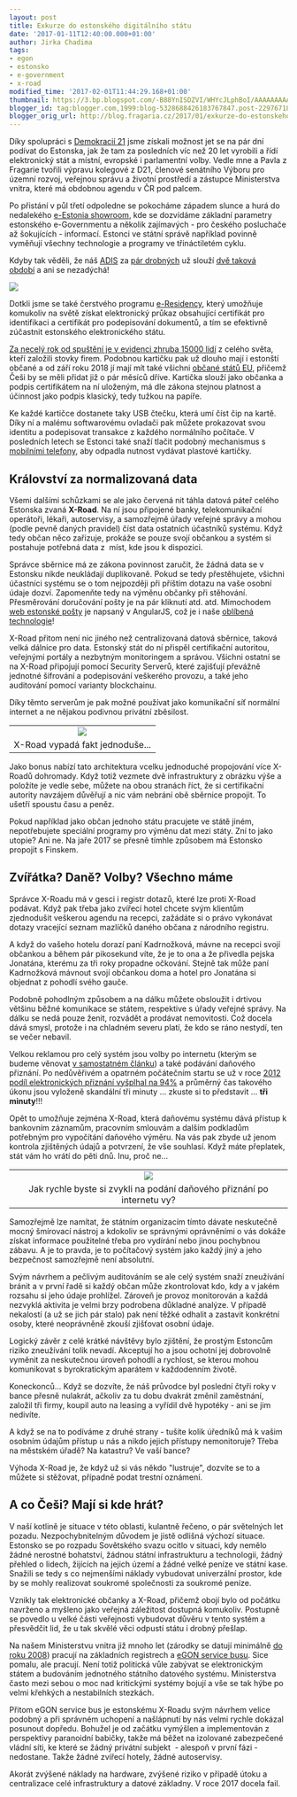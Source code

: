 ```yaml
---
layout: post
title: Exkurze do estonského digitálního státu
date: '2017-01-11T12:40:00.000+01:00'
author: Jirka Chadima
tags:
- egon
- estonsko
- e-government
- x-road
modified_time: '2017-02-01T11:44:29.168+01:00'
thumbnail: https://3.bp.blogspot.com/-B88YnISDZVI/WHYcJLphBoI/AAAAAAAAAvU/g2x1ZliPk1AOb6VquNGZd-0qdKvLeJo2wCLcB/s72-c/e-res-id-card.jpg
blogger_id: tag:blogger.com,1999:blog-5328688426183767847.post-2297671821493286568
blogger_orig_url: http://blog.fragaria.cz/2017/01/exkurze-do-estonskeho-digitalniho-statu.html
---
```


Díky spolupráci s [Demokracií 21](https://www.d21.me/) jsme získali
možnost jet se na pár dní podívat do Estonska, jak že tam za posledních
víc než 20 let vyrobili a řídí elektronický stát a místní, evropské i
parlamentní volby. Vedle mne a Pavla z Fragarie tvořili výpravu kolegové
z D21, členové senátního Výboru pro územní rozvoj, veřejnou správu a
životní prostředí a zástupce Ministerstva vnitra, které má obdobnou
agendu v ČR pod palcem.

Po přistání v půl třetí odpoledne se pokocháme západem slunce a hurá do
nedalekého [e-Estonia
showroom](https://e-estonia.com/e-estonia-showroom/), kde se dozvídáme
základní parametry estonského e-Governmentu a několik zajímavých - pro
českého posluchače až šokujících - informací. Estonci ve státní správě
například povinně vyměňují všechny technologie a programy ve
třináctiletém cyklu.

Kdyby tak věděli, že
náš [ADIS](http://hlidacipes.org/technicke-reseni-pro-eet-ministerstvo-financi-je-blizko-k-vaznemu-rozporu-se-zakonem-o-verejnych-zakazkach/) za [pár
drobných](http://michalblaha.cz/2017/01/10x-predrazene-eet-skutecne-naklady-na-eet/) už
slouží [dvě taková
období](http://www.lupa.cz/clanky/system-pro-eet-s-podminkou-zavislost-na-ibm-musi-skoncit-do-roku-2021/) a
ani se
nezadýchá\!

[![](https://3.bp.blogspot.com/-B88YnISDZVI/WHYcJLphBoI/AAAAAAAAAvU/g2x1ZliPk1AOb6VquNGZd-0qdKvLeJo2wCLcB/s320/e-res-id-card.jpg)](https://3.bp.blogspot.com/-B88YnISDZVI/WHYcJLphBoI/AAAAAAAAAvU/g2x1ZliPk1AOb6VquNGZd-0qdKvLeJo2wCLcB/s1600/e-res-id-card.jpg)

Dotkli jsme se také čerstvého
programu [e-Residency](https://e-estonia.com/e-residents/about/), který
umožňuje komukoliv na světě získat elektronický průkaz obsahující
certifikát pro identifikaci a certifikát pro podepisování dokumentů, a
tím se efektivně zúčastnit estonského elektronického státu.

[Za necelý rok od spuštění je v evidenci zhruba 15000
lidí](https://app.cyfe.com/dashboards/195223/5587fe4e52036102283711615553) z
celého světa, kteří založili stovky firem. Podobnou kartičku pak už
dlouho mají i estonští občané a od září roku 2018 jí mají mít také
všichni [občané států EU](https://en.wikipedia.org/wiki/EIDAS), přičemž
Češi by se měli přidat již o pár měsíců dříve. Kartička slouží jako
občanka a podpis certifikátem na ní uloženým, má dle zákona stejnou
platnost a účinnost jako podpis klasický, tedy tužkou na papíře.

Ke každé kartičce dostanete taky USB čtečku, která umí číst čip na
kartě. Díky ní a malému softwarovému ovladači pak můžete prokazovat
svou identitu a podepisovat transakce z každého normálního počítače. V
posledních letech se Estonci také snaží tlačit podobný mechanismus s
[mobilními telefony](https://e-estonia.com/component/mobile-id/), aby
odpadla nutnost vydávat plastové kartičky.

## Království za normalizovaná data

Všemi dalšími schůzkami se ale jako červená nit táhla datová páteř
celého Estonska zvaná **X-Road**. Na ní jsou připojené banky,
telekomunikační operátoři, lékaři, autoservisy, a samozřejmě úřady
veřejné správy a mohou (podle pevně daných pravidel) číst data
ostatních účastníků systému. Když tedy občan něco zařizuje, prokáže se
pouze svojí občankou a systém si postahuje potřebná data z  míst, kde
jsou k dispozici.

Správce sběrnice má ze zákona povinnost zaručit, že žádná data se v
Estonsku nikde neukládají duplikovaně. Pokud se tedy přestěhujete,
všichni účastníci systému se o tom nejpozději při příštím dotazu na
vaše osobní údaje dozví. Zapomenňte tedy na výměnu občanky při
stěhování. Přesměrování doručování pošty je na pár kliknutí atd. atd.
Mimochodem [web estonské pošty](https://www.omniva.ee/private/post) je
napsaný v AngularJS, což je i naše [oblíbená
technologie](http://kariera.fragaria.cz/)\!

X-Road přitom není nic jiného než centralizovaná datová sběrnice, taková
velká dálnice pro data. Estonský stát do ní přispěl certifikační
autoritou, veřejnými portály a nezbytným monitoringem a správou. Všichni
ostatní se na X-Road připojují pomocí Security Serverů, které zajišťují
převážně jednotné šifrování a podepisování veškerého provozu, a také
jeho auditování pomocí varianty blockchainu.

Díky těmto serverům je pak možné používat jako komunikační síť normální
internet a ne nějakou podivnou privátní
zběsilost.

|                                                                                                                                                                                                                                                                                                    |
| :------------------------------------------------------------------------------------------------------------------------------------------------------------------------------------------------------------------------------------------------------------------------------------------------: |
| [![](https://3.bp.blogspot.com/-dmVbbqawtQk/WGqfLtmDZVI/AAAAAAAAAWo/aUdGgl7hfNcCRr5F0KYd4shpyhNyfV3xgCLcB/s640/Screenshot_2017-01-02_19-42-37.png)](https://3.bp.blogspot.com/-dmVbbqawtQk/WGqfLtmDZVI/AAAAAAAAAWo/aUdGgl7hfNcCRr5F0KYd4shpyhNyfV3xgCLcB/s1600/Screenshot_2017-01-02_19-42-37.png) |
|                                                                                                                                  X-Road vypadá fakt jednoduše...                                                                                                                                   |

Jako bonus nabízí tato architektura vcelku jednoduché propojování více
X-Roadů dohromady. Když totiž vezmete dvě infrastruktury z obrázku výše
a položíte je vedle sebe, můžete na obou stranách říct, že si
certifikační autority navzájem důvěřují a nic vám nebrání obě sběrnice
propojit. To ušetří spoustu času a peněz.

Pokud například jako občan jednoho státu pracujete ve státě jiném,
nepotřebujete speciální programy pro výměnu dat mezi státy. Zní to jako
utopie? Ani ne. Na jaře 2017 se přesně tímhle způsobem má Estonsko
propojit s Finskem.

## Zvířátka? Daně? Volby? Všechno máme

Správce X-Roadu má v gesci i registr dotazů, které lze proti X-Road
podávat. Když pak třeba jako zvířecí hotel chcete svým klientům
zjednodušit veškerou agendu na recepci, zažádáte si o právo vykonávat
dotazy vracející seznam mazlíčků daného občana z národního registru.

A když do vašeho hotelu dorazí paní Kadrnožková, mávne na recepci svojí
občankou a během pár pikosekund víte, že je to ona a že přivedla pejska
Jonatána, kterému za tři roky propadne očkování. Stejně tak může paní
Kadrnožková mávnout svojí občankou doma a hotel pro Jonatána si objednat
z pohodlí svého gauče.

Podobně pohodlným způsobem a na dálku můžete obsloužit i drtivou většinu
běžné komunikace se státem, respektive s úřady veřejné správy. Na dálku
se nedá pouze ženit, rozvádět a prodávat nemovitosti. Což docela dává
smysl, protože i na chladném severu platí, že kdo se ráno nestydí, ten
se večer nebavil.

Velkou reklamou pro celý systém jsou volby po internetu (kterým se
budeme věnovat [v samostatném
článku](http://blog.fragaria.cz/2017/02/bude-se-nekdy-po-internetu-volit-i-v.html))
a také podávání daňového přiznání. Po nedůvěřivém a opatrném počátečním
startu se už v roce [2012 podíl elektronických přiznání vyšplhal
na 94%](http://estonia.eu/about-estonia/economy-a-it/e-estonia.html) a
průměrný čas takového úkonu jsou vyloženě skandální tři minuty ...
zkuste si to představit ... **tři minuty**\!\!\!

Opět to umožňuje zejména X-Road, která daňovému systému dává přístup k
bankovním záznamům, pracovním smlouvám a dalším podkladům potřebným pro
vypočítání daňového výměru. Na vás pak zbyde už jenom kontrola
zjištěných údajů a potvrzení, že vše souhlasí. Když máte přeplatek,
stát vám ho vrátí do pěti dnů. Inu, proč
ne...

|                                                                                                                                                                                                                                                                                  |
| :------------------------------------------------------------------------------------------------------------------------------------------------------------------------------------------------------------------------------------------------------------------------------: |
| [![](https://4.bp.blogspot.com/-_ID1zhYkXE4/WE77UVgfg3I/AAAAAAAAARQ/l9KJkloLgu4tm1IVRo8FJ3O5flABrDEhgCLcB/s640/2016-12-09%2B14.23.19.jpg)](https://4.bp.blogspot.com/-_ID1zhYkXE4/WE77UVgfg3I/AAAAAAAAARQ/l9KJkloLgu4tm1IVRo8FJ3O5flABrDEhgCLcB/s1600/2016-12-09%2B14.23.19.jpg) |
|                                                                                                     Jak rychle byste si zvykli na podání daňového přiznání po internetu vy?                                                                                                      |

Samozřejmě lze namítat, že státním organizacím tímto dávate neskutečně
mocný šmírovací nástroj a kdokoliv se správnými oprávněními o vás dokáže
získat informace použitelné třeba pro vydírání nebo jinou pochybnou
zábavu. A je to pravda, je to počítačový systém jako každý jiný a jeho
bezpečnost samozřejmě není absolutní.

Svým návrhem a pečlivým auditováním se ale celý systém snaží zneužívání
bránit a v první řadě si každý občan může zkontrolovat kdo, kdy a v
jakém rozsahu si jeho údaje prohlížel. Zároveň je provoz monitorován a
každá nezvyklá aktivita je velmi brzy podrobena důkladné analýze. V
případě nekalostí (a už se jich pár stalo) pak není těžké odhalit a
zastavit konkrétní osoby, které neoprávněně zkouší zjišťovat osobní
údaje.

Logický závěr z celé krátké návštěvy bylo zjištění, že prostým Estoncům
riziko zneužívání tolik nevadí. Akceptují ho a jsou ochotní jej
dobrovolně vyměnit za neskutečnou úroveň pohodlí a rychlost, se kterou
mohou komunikovat s byrokratickým aparátem v každodenním životě.

Koneckonců... Když se dozvíte, že náš průvodce byl poslední čtyři roky v
bance přesně nulakrát, ačkoliv za tu dobu dvakrát změnil zaměstnání,
založil tři firmy, koupil auto na leasing a vyřídil dvě hypotéky - ani
se jim nedivíte.

A když se na to podíváme z druhé strany - tušíte kolik úředníků má k
vašim osobním údajům přístup u nás a nikdo jejich přístupy
nemonitoruje? Třeba na městském úřadě? Na katastru? Ve vaší bance?

Výhoda X-Road je, že když už si vás někdo "lustruje", dozvíte se to a
můžete si stěžovat, případně podat trestní oznámení.

## A co Češi? Mají si kde hrát?

V naší kotlině je situace v této oblasti, kulantně řečeno, o pár
světelných let pozadu. Nezpochybnitelným důvodem je jistě odlišná
výchozí situace. Estonsko se po rozpadu Sovětského svazu ocitlo v
situaci, kdy nemělo žádné nerostné bohatství, žádnou státní
infrastrukturu a technologii, žádný přehled o lidech, žijících na jejich
území a žádné velké peníze ve státní kase. Snažili se tedy s co
nejmenšími náklady vybudovat univerzální prostor, kde by se mohly
realizovat soukromé společnosti za soukromé peníze.

Vznikly tak elektronické občanky a X-Road, přičemž obojí bylo od počátku
navrženo a myšleno jako veřejná záležitost dostupná komukoliv. Postupně
se povedlo u velké části veřejnosti vybudovat důvěru v tento systém a
přesvědčit lid, že u tak skvělé věci odpustí státu i drobný přešlap.

Na našem Ministerstvu vnitra již mnoho let (zárodky se datují
minimálně [do
roku 2008](http://www.mvcr.cz/docDetail.aspx?docid=21730568&doctype=ART))
pracují na základních registrech a [eGON service
busu](http://www.mvcr.cz/clanek/ministerstvo-vnitra-chysta-dalsi-rozvoj-centralniho-mista-sluzeb.aspx).
Sice pomalu, ale pracují. Není totiž politická vůle zabývat se
elektronickým státem a budováním jednotného státního datového systému.
Ministerstva často mezi sebou o moc nad kritickými systémy bojují a vše
se tak hýbe po velmi křehkých a nestabilních stezkách.

Přitom eGON service bus je estonskému X-Roadu svým návrhem velice
podobný a při správném uchopení a našlápnutí by nás velmi rychle
dokázal posunout dopředu. Bohužel je od začátku vymýšlen a
implementován z perspektivy paranoidní babičky, takže má běžet na
izolované zabezpečené vládní síti, ke které se žádný privátní subjekt  -
alespoň v první fázi - nedostane. Takže žádné zvířecí hotely, žádné
autoservisy.

Akorát zvýšené náklady na hardware, zvýšené riziko v případě útoku a
centralizace celé infrastruktury a datové základny. V roce 2017 docela
fail.
